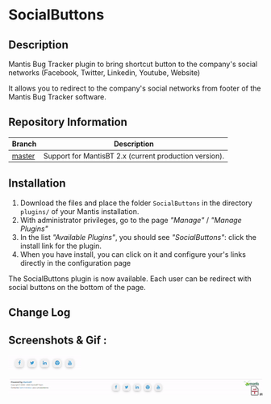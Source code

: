 SocialButtons
=============
## Description

Mantis Bug Tracker plugin to bring shortcut button to the company's social networks (Facebook, Twitter, Linkedin, Youtube, Website)

It allows you to redirect to the company's social networks from footer of the Mantis Bug Tracker software.

## Repository Information

| Branch                                                       | Description                                            |
| ------------------------------------------------------------ | ------------------------------------------------------ |
| [master](https://github.com/VirusTwo/SocialButtons)             | Support for MantisBT 2.x (current production version). |


## Installation

1. Download the files and place the folder `SocialButtons` in the directory `plugins/` of your Mantis installation. 
2. With administrator privileges, go to the page *"Manage"* / *"Manage Plugins"*
3. In the list *"Available Plugins"*, you should see *"SocialButtons"*: click the install link for the plugin.
4. When you have install, you can click on it and configure your's links directly in the configuration page 

The SocialButtons plugin is now available. Each user can be redirect with social buttons on the bottom of the page. 

## Change Log

## Screenshots & Gif :

![SocialButton](https://github.com/VirusTwo/SocialButtons/blob/master/screenshots/socialButtonsZoom.gif)

![SocialButton2](https://github.com/VirusTwo/SocialButtons/blob/master/screenshots/socialButtonsFullSize.gif)
